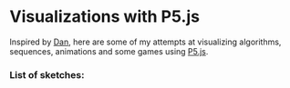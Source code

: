 # Visualizations with P5.js

Inspired by [Dan](https://www.youtube.com/user/shiffman), here are some of my attempts at visualizing algorithms, sequences, animations and some games using [P5.js](https://p5js.org/).

### List of sketches:

